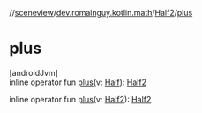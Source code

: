 //[sceneview](../../../index.md)/[dev.romainguy.kotlin.math](../index.md)/[Half2](index.md)/[plus](plus.md)

# plus

[androidJvm]\
inline operator fun [plus](plus.md)(v: [Half](../-half/index.md)): [Half2](index.md)

inline operator fun [plus](plus.md)(v: [Half2](index.md)): [Half2](index.md)
